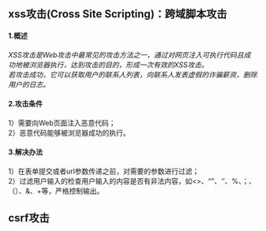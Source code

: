 ## xss攻击(Cross Site Scripting)：跨域脚本攻击
#### 1.概述
*XSS攻击是Web攻击中最常见的攻击方法之一，通过对网页注入可执行代码且成功地被浏览器执行，达到攻击的目的，形成一次有效的XSS攻击。*    
*若攻击成功，它可以获取用户的联系人列表，向联系人发表虚假的诈骗薪资，删除用户的日志。*
#### 2.攻击条件
1）需要向Web页面注入恶意代码；     
2）恶意代码能够被浏览器成功的执行。
#### 3.解决办法
1）在表单提交或者url参数传递之前，对需要的参数进行过滤；       
2）过滤用户输入的检查用户输入的内容是否有非法内容，如<>、“”、‘’、%、；、（）、&、+等，严格控制输出。
## csrf攻击

